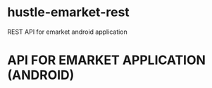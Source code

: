 # hustle-emarket-rest
REST API for emarket android application
<h1>API FOR EMARKET APPLICATION (ANDROID)</h1>
